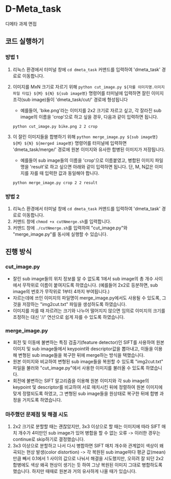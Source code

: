 # D-Meta_task
디메타 과제 면접

## 코드 실행하기
### 방법 1
1. 리눅스 환경에서 터미널 창에 `cd dmeta_task` 커맨드를 입력하여 'dmeta_task' 경로로 이동합니다.
2. 이미지를 MxN 크기로 자르기 위해 `python cut_image.py ${자를 이미지명.이미지 파일 타입} ${M} ${N} ${sub image명}` 명령어를 터미널에 입력하면 잘린 이미지 조각(sub image)들이 'dmeta_task/cut/' 경로에 형성됩니다
   - 예를들어, 'bike.png'라는 이미지를 2x2 크기로 자르고 싶고, 각 잘라진 sub image의 이름을 'crop'으로 하고 싶을 경우, 다음과 같이 입력하면 됩니다.
   
   `python cut_image.py bike.png 2 2 crop`
   
3. 이 잘린 이미지들을 합병하기 위해 `python merge_image.py ${sub image명} ${M} ${N} ${merged image명}` 명령어를 터미널에 입력하면 'dmeta_task/merge/' 경로에 원본 이미지와 유사한 합병된 이미지가 저장됩니다.
   - 예를들어 sub image들의 이름을 'crop'으로 이름붙였고, 병합된 이미지 파일명을 'result'로 하고 싶으면 아래와 같이 입력하면 됩니다. 단, M, N값은 이미지를 자를 때 입력한 값과 동일해야 합니다.
   
   `python merge_image.py crop 2 2 result`

### 방법 2
1. 리눅스 환경에서 터미널 창에 `cd dmeta_task` 커맨드를 입력하여 'dmeta_task' 경로로 이동합니다.
2. 커맨드 창에 `chmod +x cutNmerge.sh`를 입력합니다.
3. 커맨드 창에 `./cutNmerge.sh`를 입력하여 "cut_image.py"와 "merge_image.py"를 동시에 실행할 수 있습니다.
  
## 진행 방식
### cut_image.py
- 잘린 sub image들의 위치 정보를 알 수 없도록 1에서 sub image의 총 개수 사이에서 무작위로 이름이 붙여지도록 하였습니다. (예를들어 2x2로 등분하면, sub image의 번호가 무작위로 1부터 4까지 부여됩니다.)
- 자르는데에 쓰인 이미지의 파일명이 merge_image.py에서도 사용될 수 있도록, 그것을 저장하는 "img2cut.txt" 파일을 생성하도록 하였습니다.
- 이미지를 자를 때 자르려는 크기와 나누어 떨어지지 않으면 임의로 이미지의 크기를 조정하는 대신 '//' 연산으로 쉽게 자를 수 있도록 하였습니다.

### merge_image.py
- 회전 및 이동에 불변하는 특징 검출기(feature detector)인 SIFT를 사용하여 원본 이미지 및 sub image들에서 keypoint와 descriptor값을 뽑아내고, 이들을 이용해 변형된 sub image들을 복구한 뒤에 merge하는 방식을 택했습니다.
- 원본 이미지와 비교하여 변형된 sub image들을 복원할 수 있도록 "img2cut.txt" 파일을 불러와 "cut_image.py"에서 사용한 이미지를 불러올 수 있도록 하였습니다.
- 회전에 불변하는 SIFT 알고리즘을 이용해 원본 이미지와 각 sub image의 keypoint 및 descriptor를 비교하여 서로 매치시킨 뒤에 정렬하여 원본 이미지에 맞게 정렬되도록 하였고, 그 변형된 sub image들을 원상태로 복구한 뒤에 합병 과정을 거치도록 하였습니다.

### 마주했던 문제점 및 해결 시도
1. 2x2 크기로 분할할 때는 괜찮았지만, 3x3 이상으로 할 때는 이미지에 따라 SIFT 매치 개수가 4미만인 sub image가 있어 병합을 할 수 없는 오류
   -> 이러한 경우는 continue로 skip하기로 결정했습니다.
2. 3x3 이상으로 분할하고 나서 다시 병합하면 SIFT 매치 개수와 관계없이 색상이 왜곡되는 현상 발생(color distortion)
   -> 각 복원된 sub image마다 평균 값(mean)만큼 빼서 0.1에서 1 사이의 값으로 나눠서 해결을 시도했지만, 오히려 잘 되던 2x2 합병에도 색상 왜곡 현상이 생기는 듯 하여 그냥 복원된 이미지 그대로 병합하도록 했습니다. 하지만 때때로 원본과 거의 유사하게 나올 때가 있습니다.
